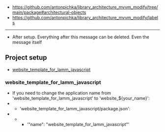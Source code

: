 - https://github.com/antonpichka/library_architecture_mvvm_modify/tree/main/package#architectural-objects   
- https://github.com/antonpichka/library_architecture_mvvm_modify/labels

---

- After setup. Everything after this message can be deleted. Even the message itself

## Project setup

- [website_template_for_lamm_javascript](https://github.com/antonpichka/template_for_lamm_javascript#website_template_for_lamm_javascript)

### website_template_for_lamm_javascript

- If you need to change the application name from 'website_template_for_lamm_javascript' to 'website_${your_name}':
- - 'website_template_for_lamm_javascript/package.json':
- - - '"name": "website_template_for_lamm_javascript"'